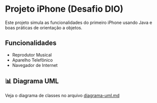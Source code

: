 # Projeto iPhone (Desafio DIO)

Este projeto simula as funcionalidades do primeiro iPhone usando Java e boas práticas de orientação a objetos.

## Funcionalidades
- Reprodutor Musical
- Aparelho Telefônico
- Navegador de Internet

## 📊 Diagrama UML
Veja o diagrama de classes no arquivo [diagrama-uml.md](docs/diagrama-uml.md)

